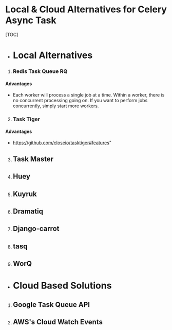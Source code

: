 # Local & Cloud Alternatives for Celery Async Task

[TOC]

- # Local Alternatives

1. ### Redis Task Queue RQ

#### Advantages
- Each worker will process a single job at a time. Within a worker, there is no concurrent processing going on. If you want to perform jobs concurrently, simply start more workers.

2. ### Task Tiger

#### Advantages
- https://github.com/closeio/tasktiger#features"

3. ## Task Master

4. ## Huey

5. ## Kuyruk

6. ## Dramatiq

7. ## Django-carrot

8. ## tasq

9. ## WorQ

- # Cloud Based Solutions

1. ## Google Task Queue API

2. ## AWS's Cloud Watch Events
